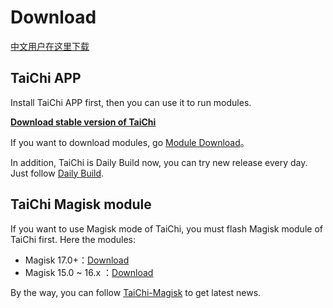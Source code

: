 # Download

[中文用户在这里下载](DOWNLOAD_CN.md)

## TaiChi APP

Install TaiChi APP first, then you can use it to run modules.

[**Download stable version of TaiChi**][stable]

If you want to download modules, go [Module Download](MODULE_CN.md)。

In addition, TaiChi is Daily Build now, you can try new release every day. Just follow [Daily Build][daily-build].


## TaiChi Magisk module

If you want to use Magisk mode of TaiChi, you must flash Magisk module of TaiChi first. Here the modules:

- Magisk 17.0+：[Download][taichi-magisk17]
- Magisk 15.0 ~ 16.x ：[Download][taichi-magisk16]

By the way, you can follow [TaiChi-Magisk][taichi-magisk] to get latest news.

[stable]: https://www.lanzous.com/i381qqj
[daily-build]: https://github.com/taichi-framework/Daily-Build/releases
[taichi-magisk17]: https://www.lanzous.com/i37r5vi
[taichi-magisk16]: https://www.lanzous.com/i37r5kh
[taichi-magisk]: https://github.com/taichi-framework/TaiChi-Magisk/releases
